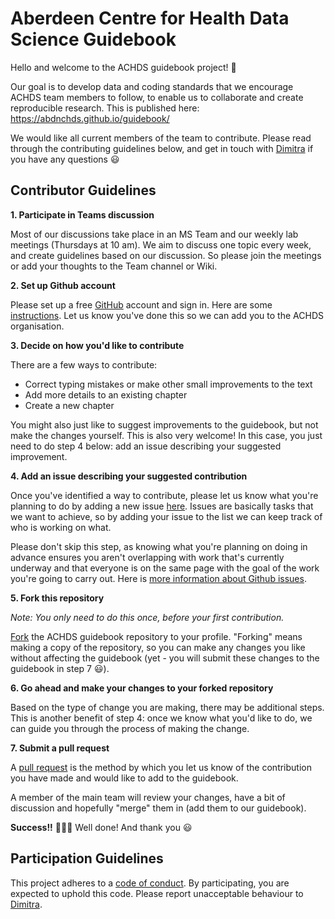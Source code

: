 # Aberdeen Centre for Health Data Science Guidebook

Hello and welcome to the ACHDS guidebook project! :tada:

Our goal is to develop data and coding standards that we encourage ACHDS team members to follow, to enable us to collaborate and create reproducible research. This is published here: https://abdnchds.github.io/guidebook/

We would like all current members of the team to contribute. Please read through the contributing guidelines below, and get in touch with [Dimitra](https://github.com/dblana) if you have any questions :smiley:

## Contributor Guidelines

**1. Participate in Teams discussion**

Most of our discussions take place in an MS Team and our weekly lab meetings (Thursdays at 10 am). We aim to discuss one topic every week, and create guidelines based on our discussion. So please join the meetings or add your thoughts to the Team channel or Wiki.

**2. Set up Github account**

Please set up a free [GitHub](https://github.com/) account and sign in. Here are some [instructions](https://help.github.com/articles/signing-up-for-a-new-github-account). Let us know you've done this so we can add you to the ACHDS organisation.

**3. Decide on how you'd like to contribute**

There are a few ways to contribute:

* Correct typing mistakes or make other small improvements to the text
* Add more details to an existing chapter
* Create a new chapter

You might also just like to suggest improvements to the guidebook, but not make the changes yourself. This is also very welcome! In this case, you just need to do step 4 below: add an issue describing your suggested improvement.

**4. Add an issue describing your suggested contribution**

Once you've identified a way to contribute, please let us know what you're planning to do by adding a new issue [here](https://github.com/AbdnCHDS/guidebook/issues). Issues are basically tasks that we want to achieve, so by adding your issue to the list we can keep track of who is working on what.

Please don't skip this step, as knowing what you're planning on doing in advance ensures you aren't overlapping with work that's currently underway and that everyone is on the same page with the goal of the work you're going to carry out. Here is [more information about Github issues](https://docs.github.com/en/github/managing-your-work-on-github/managing-your-work-with-issues).

**5. Fork this repository**

*Note: You only need to do this once, before your first contribution.*

[Fork](https://docs.github.com/en/github/getting-started-with-github/fork-a-repo) the ACHDS guidebook repository to your profile. "Forking" means making a copy of the repository, so you can make any changes you like without affecting the guidebook (yet - you will submit these changes to the guidebook in step 7 :smiley:).  

**6. Go ahead and make your changes to your forked repository**

Based on the type of change you are making, there may be additional steps. This is another benefit of step 4: once we know what you'd like to do, we can guide you through the process of making the change.

**7. Submit a pull request**

A [pull request](https://help.github.com/en/articles/proposing-changes-to-your-work-with-pull-requests) is the method by which you let us know of the contribution you have made and would like to add to the guidebook.

A member of the main team will review your changes, have a bit of discussion and hopefully "merge" them in (add them to our guidebook).

**Success!!** :balloon::balloon::balloon: Well done! And thank you :smiley:

## Participation Guidelines

This project adheres to a [code of conduct](CODE_OF_CONDUCT.md). By participating, you are expected to uphold this code. Please report unacceptable behaviour to [Dimitra](https://github.com/dblana).
